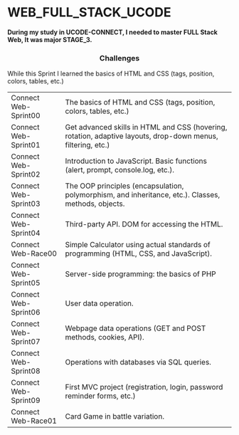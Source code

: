 # WEB_FULL_STACK_UCODE

<b>During my study in UCODE-CONNECT, I needed to master FULL Stack Web, It was major STAGE_3.</b>
<h3 align = "center">Challenges</h3>
While this Sprint I learned the basics of HTML and CSS (tags, position, colors, tables, etc.)
<table>
<tr><td>Connect Web-Sprint00</td><td>The basics of HTML and CSS (tags, position, colors, tables, etc.)</td><tr>
<tr><td>Connect Web-Sprint01</td><td>Get advanced skills in HTML and CSS (hovering, rotation, adaptive layouts, drop-down menus, filtering, etc.)</td><tr>
<tr><td>Connect Web-Sprint02</td><td>Introduction to JavaScript. Basic functions (alert, prompt, console.log, etc.).</td><tr>
<tr><td>Connect Web-Sprint03</td><td>The OOP principles (encapsulation, polymorphism, and inheritance, etc.). Classes, methods, objects.</td><tr>
<tr><td>Connect Web-Sprint04</td><td>Third-party API. DOM for accessing the HTML.</td><tr>
<tr><td>Connect Web-Race00</td><td>Simple Calculator using actual standards of programming (HTML, CSS, and JavaScript).</td><tr>
<tr><td>Connect Web-Sprint05</td><td>Server-side programming: the basics of PHP</td><tr>
<tr><td>Connect Web-Sprint06</td><td>User data operation.</td><tr>
<tr><td>Connect Web-Sprint07</td><td>Webpage data operations (GET and POST methods, cookies, API).</td><tr>
<tr><td>Connect Web-Sprint08</td><td>Operations with databases via SQL queries.</td><tr>
<tr><td>Connect Web-Sprint09</td><td>First MVC project (registration, login, password reminder forms, etc.)</td><tr>
<tr><td>Connect Web-Race01</td><td>Card Game in battle variation.</td><tr>
</table>

<style></style>
